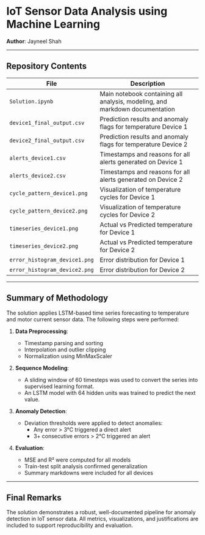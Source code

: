 # IoT Sensor Data Analysis using Machine Learning

**Author**: Jayneel Shah  

---

## Repository Contents

| File                          | Description |
|------------------------------|-------------|
| `Solution.ipynb`             | Main notebook containing all analysis, modeling, and markdown documentation |
| `device1_final_output.csv`   | Prediction results and anomaly flags for temperature Device 1 |
| `device2_final_output.csv`   | Prediction results and anomaly flags for temperature Device 2 |
| `alerts_device1.csv`         | Timestamps and reasons for all alerts generated on Device 1 |
| `alerts_device2.csv`         | Timestamps and reasons for all alerts generated on Device 2 |
| `cycle_pattern_device1.png`  | Visualization of temperature cycles for Device 1 |
| `cycle_pattern_device2.png`  | Visualization of temperature cycles for Device 2 |
| `timeseries_device1.png`     | Actual vs Predicted temperature for Device 1 |
| `timeseries_device2.png`     | Actual vs Predicted temperature for Device 2 |
| `error_histogram_device1.png`| Error distribution for Device 1 |
| `error_histogram_device2.png`| Error distribution for Device 2 |

---

## Summary of Methodology

The solution applies LSTM-based time series forecasting to temperature and motor current sensor data. The following steps were performed:

1. **Data Preprocessing**:
   - Timestamp parsing and sorting
   - Interpolation and outlier clipping
   - Normalization using MinMaxScaler

2. **Sequence Modeling**:
   - A sliding window of 60 timesteps was used to convert the series into supervised learning format.
   - An LSTM model with 64 hidden units was trained to predict the next value.

3. **Anomaly Detection**:
   - Deviation thresholds were applied to detect anomalies:
     - Any error > 3°C triggered a direct alert
     - 3+ consecutive errors > 2°C triggered an alert

4. **Evaluation**:
   - MSE and R² were computed for all models
   - Train-test split analysis confirmed generalization
   - Summary markdowns were included for all devices

---

## Final Remarks

The solution demonstrates a robust, well-documented pipeline for anomaly detection in IoT sensor data. All metrics, visualizations, and justifications are included to support reproducibility and evaluation.